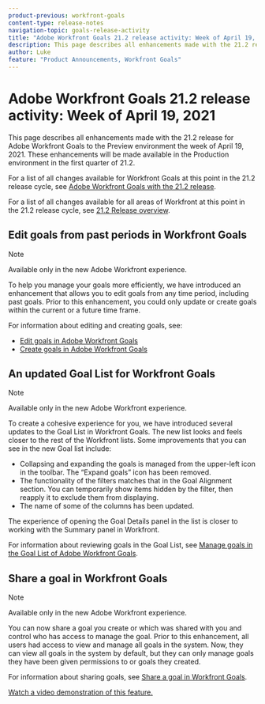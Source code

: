 ```yaml
---
product-previous: workfront-goals
content-type: release-notes
navigation-topic: goals-release-activity
title: "Adobe Workfront Goals 21.2 release activity: Week of April 19, 2021"
description: This page describes all enhancements made with the 21.2 release for Adobe Workfront Goals to the Preview environment the week of April 19, 2021. These enhancements will be made available in the Production environment in the first quarter of 21.2.
author: Luke
feature: "Product Announcements, Workfront Goals"
---
```


# Adobe Workfront Goals 21.2 release activity:&nbsp;Week of April 19, 2021

This page describes all enhancements made with the 21.2 release for Adobe Workfront Goals to the Preview environment the week of April 19, 2021. These enhancements will be made available in the Production environment in the first quarter of 21.2.

For a list of all changes available for Workfront Goals at this point in the 21.2 release cycle, see [Adobe Workfront Goals with the 21.2 release](../../../../product-announcements/product-releases/goals-release-activity/goals-21.2-release/goals-release-21-2.md).

For a list of all changes available for all areas of Workfront at this point in the 21.2 release cycle, see [21.2 Release overview](../../../../product-announcements/product-releases/21.2-release-activity/21-2-release-overview.md).

## Edit goals from past periods in Workfront Goals

>[!NOTE]
>
>Available only in the new Adobe Workfront experience.

To help you manage your goals more efficiently, we have introduced an enhancement that allows you to edit goals from any time period, including past goals. Prior to this enhancement, you could only update or create goals within the current or a future time frame.

For information about editing and creating goals, see:

* [Edit goals in Adobe Workfront Goals](../../../../workfront-goals/goal-management/edit-goals.md) 
* [Create goals in Adobe Workfront Goals](../../../../workfront-goals/goal-management/create-goals.md)

## An updated Goal List for Workfront Goals

>[!NOTE]
>
>Available only in the new Adobe Workfront experience.

To create a cohesive experience for you, we have introduced several updates to the Goal List in Workfront Goals. The new list looks and feels closer to the rest of the Workfront lists. Some improvements that you can see in the new Goal list include:

* Collapsing and expanding the goals is managed from the upper-left icon in the toolbar. The “Expand goals” icon has been removed.
* The functionality of the filters matches that in the Goal Alignment section. You can temporarily show items hidden by the filter, then reapply it to exclude them from displaying.
* The name of some of the columns has been updated.

The experience of opening the Goal Details panel in the list is closer to working with the Summary panel in Workfront.

For information about reviewing goals in the Goal List, see [Manage goals in the Goal List of Adobe Workfront Goals](../../../../workfront-goals/goal-review-and-workfront-goals-sections/manage-goals-in-goal-list.md).

## Share a goal in Workfront Goals

>[!NOTE]
>
>Available only in the new Adobe Workfront experience.

You can now share a goal you create or which was shared with you and control who has access to manage the goal. Prior to this enhancement, all users had access to view and manage all goals in the system. Now, they can view all goals in the system by default, but they can only manage goals they have been given permissions to or goals they created.

For information about sharing goals, see [Share a goal in Workfront Goals](../../../../workfront-goals/workfront-goals-settings/share-a-goal.md).

[Watch a video demonstration of this feature.](https://vimeo.com/539894647/9d9ce20149) 
